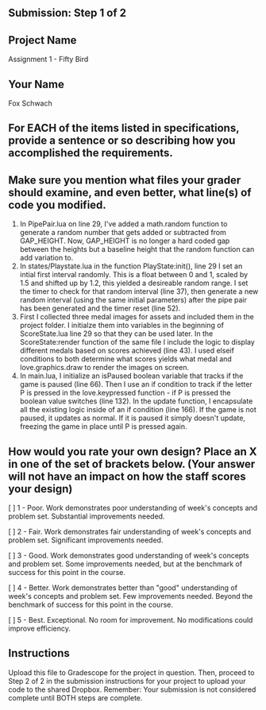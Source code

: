 ## Submission: Step 1 of 2

## Project Name

Assignment 1 - Fifty Bird

## Your Name

Fox Schwach

## For EACH of the items listed in specifications, provide a sentence or so describing how you accomplished the requirements. 
## Make sure you mention what files your grader should examine, and even better, what line(s) of code you modified.

1. In PipePair.lua on line 29, I've added a math.random function to generate a random number that gets added or subtracted from GAP_HEIGHT. Now, GAP_HEIGHT is no longer a hard coded gap between the heights but a baseline height that the random function can add variation to.
2. In states/Playstate.lua in the function PlayState:init(), line 29 I set an intial first interval randomly. This is a float between 0 and 1, scaled by 1.5 and shifted up by 1.2, this yielded a desireable random range. I set the timer to check for that random interval (line 37), then generate a new random interval (using the same initial parameters) after the pipe pair has been generated and the timer reset (line 52).
3. First I collected three medal images for assets and included them in the project folder. I initialze them into variables in the beginning of ScoreState.lua line 29 so that they can be used later. In the ScoreState:render function of the same file I include the logic to display different medals based on scores achieved (line 43). I used elseif conditions to both determine what scores yields what medal and love.graphics.draw to render the images on screen.
4. In main.lua, I initialize an isPaused boolean variable that tracks if the game is paused (line 66). Then I use an if condition to track if the letter P is pressed in the love.keypressed function - if P is pressed the boolean value switches (line 132). In the update function, I encapsulate all the existing logic inside of an if condition (line 166). If the game is not paused, it updates as normal. If it is paused it simply doesn't update, freezing the game in place until P is pressed again.

## How would you rate your own design? Place an X in one of the set of brackets below. (Your answer will not have an impact on how the staff scores your design)

[ ] 1 - Poor. Work demonstrates poor understanding of week's concepts and problem set. Substantial improvements needed.

[ ] 2 - Fair. Work demonstrates fair understanding of week's concepts and problem set. Significant improvements needed.

[ ] 3 - Good. Work demonstrates good understanding of week's concepts and problem set. Some improvements needed, but at the benchmark of success for this point in the course.

[ ] 4 - Better. Work demonstrates better than "good" understanding of week's concepts and problem set. Few improvements needed. Beyond the benchmark of success for this point in the course.

[ ] 5 - Best. Exceptional. No room for improvement. No modifications could improve efficiency.

## Instructions

Upload this file to Gradescope for the project in question. Then, proceed to Step 2 of 2 in the submission instructions for your project to upload your code to the shared Dropbox. Remember: Your submission is not considered complete until BOTH steps are complete.
